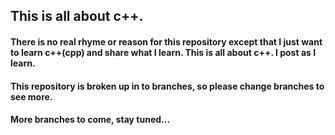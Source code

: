 ## This is all about c++.

####  There is no real rhyme or reason for this repository except that I just want to learn c++(cpp) and share what I learn. This is all about c++. I post as I learn.

#### This repository is broken up in to branches, so please change branches to see more.

#### More branches to come, stay tuned...
